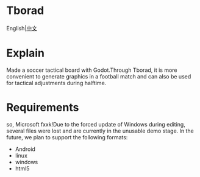 # Tborad
English|[中文](readme_cn.md)

# Explain
Made a soccer tactical board with Godot.Through Tborad, it is more convenient to generate graphics in a football match and can also be used for tactical adjustments during halftime.

# Requirements
so, Microsoft fxxk!Due to the forced update of Windows during editing, several files were lost and are currently in the unusable demo stage. In the future, we plan to support the following formats:

* Android
* linux
* windows
* html5

